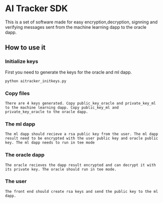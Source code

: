 # AI Tracker SDK

This is a set of software made for easy encryption,decryption, signning and verifying messages sent from the machine learning dapp to the oracle dapp.

## How to use it

### Initialize keys
First you need to generate the keys for the oracle and ml dapp.
```
python aitracker_initkeys.py
```
### Copy files
`There are 4 keys generated. Copy public_key_oracle and private_key_ml to the machine learning dapp. Copy public_key_ml and private_key_oracle to the oracle dapp.`
### The ml dapp
`The ml dapp should recieve a rsa public key from the user. The ml dapp result need to be encrypted with the user public key and oracle public key. The ml dapp needs to run in tee mode`
### The oracle dapp
`The oracle recieves the dapp result encrypted and can decrypt it with its private key. The oracle should run in tee mode.`
### The user
`The front end should create rsa keys and send the public key to the ml dapp.`